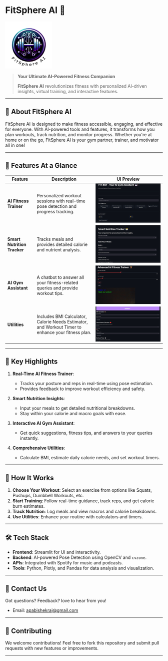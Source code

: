 # **FitSphere AI 💪**

<p align="left"> <img src="./images/logo.png" alt="FitSphere AI Logo" width="150" > </p>

> **Your Ultimate AI-Powered Fitness Companion**
>
> **FitSphere AI** revolutionizes fitness with personalized AI-driven insights, virtual training, and interactive features.

---

## 🚀 **About FitSphere AI**
FitSphere AI is designed to make fitness accessible, engaging, and effective for everyone. With AI-powered tools and features, it transforms how you plan workouts, track nutrition, and monitor progress. Whether you're at home or on the go, FitSphere AI is your gym partner, trainer, and motivator all in one!

---

## 🎯 **Features At a Glance**

| **Feature**               | **Description**                                                                                     | **UI Preview**                                |
|---------------------------|-----------------------------------------------------------------------------------------------------|-----------------------------------------------|
| **AI Fitness Trainer**     | Personalized workout sessions with real-time pose detection and progress tracking.                 | ![AI Trainer](./images/chatbot.jpg) |
| **Smart Nutrition Tracker** | Tracks meals and provides detailed calorie and nutrient analysis.                                  | ![Nutrition Tracker](./images/nutrition.jpg) |
| **AI Gym Assistant**        | A chatbot to answer all your fitness-related queries and provide workout tips.                    | ![AI Gym Assistant](./images/trainer.jpg) |
| **Utilities**               | Includes BMI Calculator, Calorie Needs Estimator, and Workout Timer to enhance your fitness plan. | ![Utilities](./images/utils.jpg)          |

---

## 🌟 **Key Highlights**

1. **Real-Time AI Fitness Trainer**:
   - Tracks your posture and reps in real-time using pose estimation.
   - Provides feedback to improve workout efficiency and safety.

2. **Smart Nutrition Insights**:
   - Input your meals to get detailed nutritional breakdowns.
   - Stay within your calorie and macro goals with ease.

3. **Interactive AI Gym Assistant**:
   - Get quick suggestions, fitness tips, and answers to your queries instantly.

4. **Comprehensive Utilities**:
   - Calculate BMI, estimate daily calorie needs, and set workout timers.

---

## 🎥 **How It Works**
1. **Choose Your Workout**: Select an exercise from options like Squats, Pushups, Dumbbell Workouts, etc.
2. **Start Training**: Follow real-time guidance, track reps, and get calorie burn estimates.
3. **Track Nutrition**: Log meals and view macros and calorie breakdowns.
4. **Use Utilities**: Enhance your routine with calculators and timers.

---

## 🛠️ **Tech Stack**
- **Frontend**: Streamlit for UI and interactivity.
- **Backend**: AI-powered Pose Detection using OpenCV and `cvzone`.
- **APIs**: Integrated with Spotify for music and podcasts.
- **Tools**: Python, Plotly, and Pandas for data analysis and visualization.

---

## 📩 **Contact Us**
Got questions? Feedback? love to hear from you!
- Email: [apabishekraj@gmail.com](mailto:apabishekraj@gmail.com)

---

## 🌟 **Contributing**
We welcome contributions! Feel free to fork this repository and submit pull requests with new features or improvements.

---


